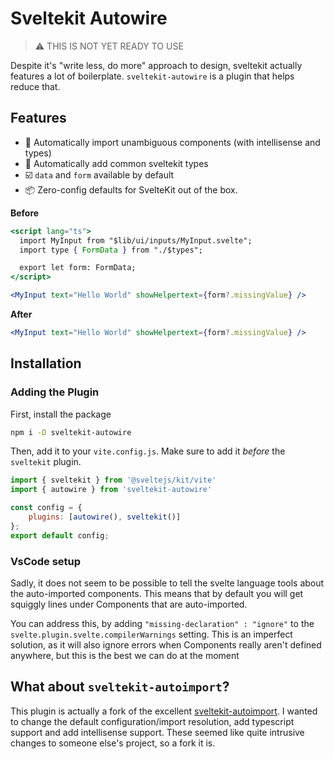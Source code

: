 # Sveltekit Autowire

> ⚠️ THIS IS NOT YET READY TO USE

Despite it's "write less, do more" approach to design, sveltekit actually features a lot of boilerplate. `sveltekit-autowire` is a plugin that helps reduce that.

## Features

- 🔎 Automatically import unambiguous components (with intellisense and types)
- 🔮 Automatically add common sveltekit types
- ☑️ `data` and `form` available by default
- 📦 Zero-config defaults for SvelteKit out of the box.

**Before**

```jsx
<script lang="ts">
  import MyInput from "$lib/ui/inputs/MyInput.svelte";
  import type { FormData } from "./$types";

  export let form: FormData;
</script>

<MyInput text="Hello World" showHelpertext={form?.missingValue} />
```

**After**

```jsx
<MyInput text="Hello World" showHelpertext={form?.missingValue} />
```

## Installation

### Adding the Plugin

First, install the package

```bash
npm i -D sveltekit-autowire
```

Then, add it to your `vite.config.js`. Make sure to add it _before_ the `sveltekit` plugin.

```javascript
import { sveltekit } from '@sveltejs/kit/vite'
import { autowire } from 'sveltekit-autowire'

const config = {
	plugins: [autowire(), sveltekit()]
};
export default config;
```

### VsCode setup

Sadly, it does not seem to be possible to tell the svelte language tools about the auto-imported components. This means that by default you will get squiggly lines under Components that are auto-imported.

You can address this, by adding `"missing-declaration" : "ignore"` to the `svelte.plugin.svelte.compilerWarnings` setting. This is an imperfect solution, as it will also ignore errors when Components really aren't defined anywhere, but this is the best we can do at the moment

## What about `sveltekit-autoimport`?

This plugin is actually a fork of the excellent [sveltekit-autoimport](https://github.com/yuanchuan/sveltekit-autoimport). I wanted to change the default configuration/import resolution, add typescript support and add intellisense support. These seemed like quite intrusive changes to someone else's project, so a fork it is.
